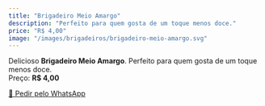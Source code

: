 ```yaml
---
title: "Brigadeiro Meio Amargo"
description: "Perfeito para quem gosta de um toque menos doce."
price: "R$ 4,00"
image: "/images/brigadeiros/brigadeiro-meio-amargo.svg"
---
```


Delicioso **Brigadeiro Meio Amargo**. Perfeito para quem gosta de um toque menos doce.  
Preço: **R$ 4,00**  

[📱 Pedir pelo WhatsApp](https://wa.me/5511999999999?text=Quero+encomendar:+Brigadeiro+Meio+Amargo)
